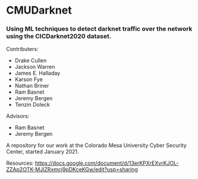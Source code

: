 # CMUDarknet
### Using ML techniques to detect darknet traffic over the network using the CICDarknet2020 dataset.

Contributers: 
  * Drake Cullen
  * Jackson Warren
  * James E. Halladay
  * Karson Fye
  * Nathan Briner
  * Ram Basnet
  * Jeremy Bergen
  * Tenzin Doleck
    
  
Advisors: 
  * Ram Basnet
  * Jeremy Bergen


A repository for our work at the Colorado Mesa University Cyber Security Center, started January 2021.













Resources: https://docs.google.com/document/d/13erKPXrEXvrKJOL-ZZAp2OTK-MJlZRxmcj9pDKceKGw/edit?usp=sharing